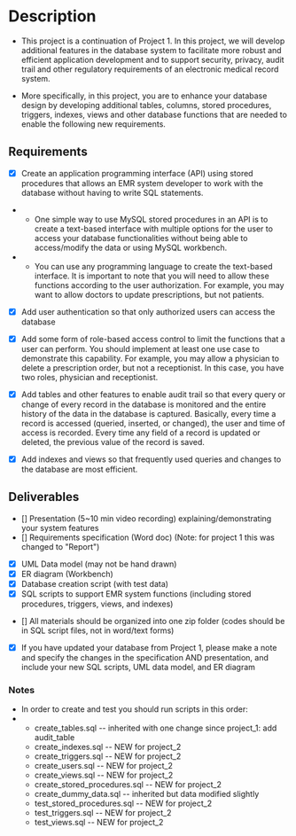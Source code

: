 # Description

- This project is a continuation of Project 1. In this project, we will develop additional features in the database
  system to facilitate more robust and efficient application development and to support security, privacy, audit trail
  and other regulatory requirements of an electronic medical record system.

- More specifically, in this project, you are to enhance your database design by developing additional tables, columns,
  stored procedures, triggers, indexes, views and other database functions that are needed to enable the following new
  requirements.

## Requirements

- [X] Create an application programming interface (API) using stored procedures that allows an EMR system developer to
  work with the database without having to write SQL statements.

-
    - One simple way to use MySQL stored procedures in an API is to create a text-based interface with multiple options
      for the user to access your database functionalities without being able to access/modify the data or using MySQL
      workbench.

-
    - You can use any programming language to create the text-based interface. It is important to note that you will
      need to allow these functions according to the user authorization. For example, you may want to allow doctors to
      update prescriptions, but not patients.

- [X] Add user authentication so that only authorized users can access the database

- [X] Add some form of role-based access control to limit the functions that a user can perform. You should implement at
  least one use case to demonstrate this capability. For example, you may allow a physician to delete a prescription
  order, but not a receptionist. In this case, you have two roles, physician and receptionist.

- [X] Add tables and other features to enable audit trail so that every query or change of every record in the database
  is monitored and the entire history of the data in the database is captured. Basically, every time a record is
  accessed (queried, inserted, or changed), the user and time of access is recorded. Every time any field of a record is
  updated or deleted, the previous value of the record is saved.

- [X] Add indexes and views so that frequently used queries and changes to the database
  are most efficient.

## Deliverables

- [] Presentation (5~10 min video recording) explaining/demonstrating your system features
- [] Requirements specification (Word doc) (Note: for project 1 this was changed to "Report")
- [X] UML Data model (may not be hand drawn)
- [X] ER diagram (Workbench)
- [X] Database creation script (with test data)
- [X] SQL scripts to support EMR system functions (including stored procedures, triggers, views, and indexes)
- [] All materials should be organized into one zip folder (codes should be in SQL script files, not in word/text forms)
- [X] If you have updated your database from Project 1, please make a note and specify the changes in the specification
  AND presentation, and include your new SQL scripts, UML data model, and ER diagram

### Notes

- In order to create and test you should run scripts in this order:
-
    - create_tables.sql -- inherited with one change since project_1: add audit_table
    - create_indexes.sql -- NEW for project_2
    - create_triggers.sql -- NEW for project_2
    - create_users.sql -- NEW for project_2
    - create_views.sql -- NEW for project_2
    - create_stored_procedures.sql -- NEW for project_2
    - create_dummy_data.sql -- inherited but data modified slightly
    - test_stored_procedures.sql -- NEW for project_2
    - test_triggers.sql -- NEW for project_2
    - test_views.sql -- NEW for project_2

